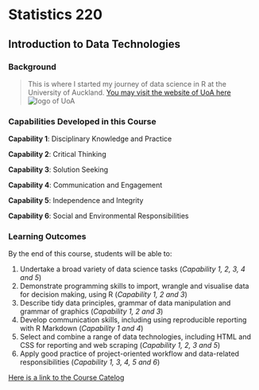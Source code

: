 # Statistics 220
## Introduction to Data Technologies

### Background
> This is where I started my journey of data science in R at the University of Auckland.
> [You may visit the website of UoA here](https://www.auckland.ac.nz/en.html)
> ![logo of UoA](https://pbs.twimg.com/profile_images/1496591492265447424/DZbO_ts6_400x400.jpg)




### Capabilities Developed in this Course
**Capability 1**:	Disciplinary Knowledge and Practice

**Capability 2**:	Critical Thinking

**Capability 3**:	Solution Seeking

**Capability 4**:	Communication and Engagement

**Capability 5**:	Independence and Integrity

**Capability 6**:	Social and Environmental Responsibilities



### Learning Outcomes
By the end of this course, students will be able to:
1. Undertake a broad variety of data science tasks (_Capability 1, 2, 3, 4 and 5_)
2. Demonstrate programming skills to import, wrangle and visualise data for decision making, using R (_Capability 1, 2 and 3_)
3. Describe tidy data principles, grammar of data manipulation and grammar of graphics (_Capability 1, 2 and 3_)
4. Develop communication skills, including using reproducible reporting with R Markdown (_Capability 1 and 4_)
5. Select and combine a range of data technologies, including HTML and CSS for reporting and web scraping (_Capability 1, 2, 3 and 5_)
6. Apply good practice of project-oriented workflow and data-related responsibilities (_Capability 1, 3, 4, 5 and 6_)

[Here is a link to the Course Catelog](https://courseoutline.auckland.ac.nz/dco/course/STATS/220/1233)
